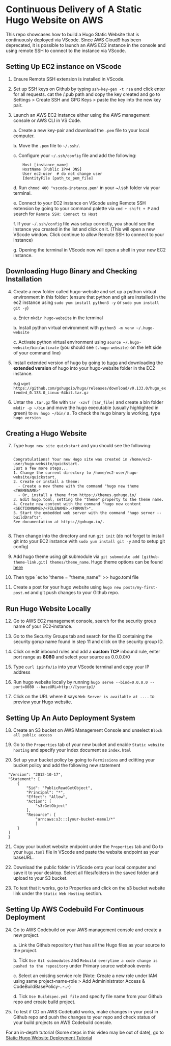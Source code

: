 # Continuous Delivery of A Static Hugo Website on AWS
This repo showcases how to build a Hugo Static Website that is continuously deployed via VScode. Since AWS Cloud9 has been deprecated, it is possible to launch an AWS EC2 instance in the console and using remote SSH to connect to the instance via VScode. 

## Setting Up EC2 instance on VScode
1. Ensure Remote SSH extension is installed in VScode.

2. Set up SSH keys on Github by typing `ssh-key-gen -t rsa` and click enter for all requests. cat the /.pub path and copy the key created and go to Settings > Create SSH and GPG Keys > paste the key into the new key pair.

3. Launch an AWS EC2 instance either using the AWS management console or AWS CLI in VS Code.

    a. Create a new key-pair and download the `.pem` file to your local computer.
    
    b. Move the `.pem` file to `~/.ssh/`.
    
    c. Configure your `~/.ssh/config` file and add the following:

    ```plaintext
        Host [instance_name]
        HostName [Public IPv4 DNS]
        User ec2-user  # do not change user
        IdentityFile [path_to_pem_file]
    ```

    d. Run `chmod 400 "vscode-instance.pem"` in your ~/.ssh folder via your terminal.
   
    e. Connect to your EC2 instance on VScode using Remote SSH extension by going to your command palette via `cmd + shift + P` and search for `Remote SSH: Connect to Host`

    f. If your `~/.ssh/config` file was setup correctly, you should see the instance you created in the list and click on it. (This will open a new VScode window. Click continue to allow Remote SSH to connect to your instance)

    g. Opening the terminal in VScode now will open a shell in your new EC2 instance.

## Downloading Hugo Binary and Checking Installation
4. Create a new folder called hugo-website and set up a python virtual environment in this folder: (ensure that python and git are installed in the ec2 instance using `sudo yum install python3 -y` or `sudo yum install git -y`)
   
    a. Enter `mkdir hugo-website` in the terminal
   
    b. Install python virtual environment with `python3 -m venv ~/.hugo-website`
   
    c. Activate python virtual environment using `source ~/.hugo-website/bin/activate` (you should see `(.hugo-website)` on the left side of your command line)

5. Install extended version of hugo by going to [hugo](https://github.com/gohugoio/hugo/releases) and downloading the **extended version** of hugo into your hugo-website folder in the EC2 instance.

   e.g `wget https://github.com/gohugoio/hugo/releases/download/v0.133.0/hugo_extended_0.133.0_Linux-64bit.tar.gz`

6. Untar the `.tar.gz` file with `tar -xzvf [tar_file]` and create a bin folder `mkdir -p ~/bin` and move the hugo executable (usually highlighted in green) to `mv hugo ~/bin/`
    a. To check the hugo binary is working, type `hugo version`

## Creating a Hugo Website
7. Type `hugo new site quickstart` and you should see the following:
   ```
   
   Congratulations! Your new Hugo site was created in /home/ec2-user/hugo-website/quickstart.
   Just a few more steps...
   1. Change the current directory to /home/ec2-user/hugo-website/quickstart.
   2. Create or install a theme:
     - Create a new theme with the command "hugo new theme <THEMENAME>"
     - Or, install a theme from https://themes.gohugo.io/
   3. Edit hugo.toml, setting the "theme" property to the theme name.
   4. Create new content with the command "hugo new content <SECTIONNAME>/<FILENAME>.<FORMAT>".
   5. Start the embedded web server with the command "hugo server --buildDrafts".
   See documentation at https://gohugo.io/.
  

8. Then change into the directory and run `git init` (do not forget to install git into your EC2 instance with `sudo yum install git -y` and to setup git config)

9. Add hugo theme using git submodule via `git submodule add [github-theme-link.git] themes/theme_name`. Hugo theme options can be found [here](https://themes.gohugo.io/)

10. Then type `echo 'theme = "theme_name"' >> hugo.toml file

11. Create a post for your hugo website using `hugo new posts/my-first-post.md` and git push changes to your Github repo. 

## Run Hugo Website Locally
12. Go to AWS EC2 management console, search for the security group name of your EC2-instance.

13. Go to the Security Groups tab and search for the ID containing the security gorup name found in step 11 and click on the security group ID.

14. Click on edit inbound rules and add a **custom TCP** inbound rule, enter port range as **8080** and select your source as 0.0.0.0/0

15. Type `curl ipinfo/io` into your VScode terminal and copy your IP address

16. Run hugo website locally by running `hugo serve --bind=0.0.0.0 --port=8080 --baseURL=http://[yourip]/`

17. Click on the URL where it says `Web Server is available at ....` to preview your Hugo website. 

## Setting Up An Auto Deployment System
18. Create an S3 bucket on AWS Management Console and unselect `Block all public access`
    
19. Go to the `Properties` tab of your new bucket and enable `Static website hosting` and specify your index document as `index.html`

20. Set up your bucket policy by going to `Permissions` and editting your bucket policy and add the following new statement

   ```plaintext{
	"Version": "2012-10-17",
	"Statement": [
		{
			"Sid": "PublicReadGetObject",
			"Principal": "*",
			"Effect": "Allow",
			"Action": [
				"s3:GetObject"
			],
			"Resource": [
			    "arn:aws:s3:::[your-bucket-name]/*"
			    ]
		}
	]
	}
```

21. Copy your bucket website endpoint under the `Properties` tab and Go to your `hugo.toml` file in VScode and paste the website endpoint as your baseURL.

22. Download the public folder in VScode onto your local computer and save it to your desktop. Select all files/folders in the saved folder and upload to your S3 bucket. 

23. To test that it works, go to Properties and click on the s3 bucket website link under the `Static Web Hosting` section.

## Setting Up AWS Codebuild For Continuous Deployment
24. Go to AWS Codebuild on your AWS management console and create a new project.
    
    a. Link the Github repository that has all the Hugo files as your source to the project.
    
    b. Tick `Use Git submodules` and `Rebuild everytime a code change is pushed to the repository` under Primary source webhook events
    
    c. Select an existing service role (Note: Create a new role under IAM using same project-name-role > Add Admininistrator Access & CodeBuildBasePolicy-..-..-)
    
    d. Tick `Use Buildspec.yml file` and specify file name from your Github repo and create build project.

25. To test if CD on AWS Codebuild works, make changes in your post in Github repo and push the changes to your repo and check status of your build projects on AWS Codebuild console.

For an in-depth tutorial (Some steps in this video may be out of date), go to [Static Hugo Website Deployment Tutorial](https://www.youtube.com/watch?v=I-HTdojGdHs)
